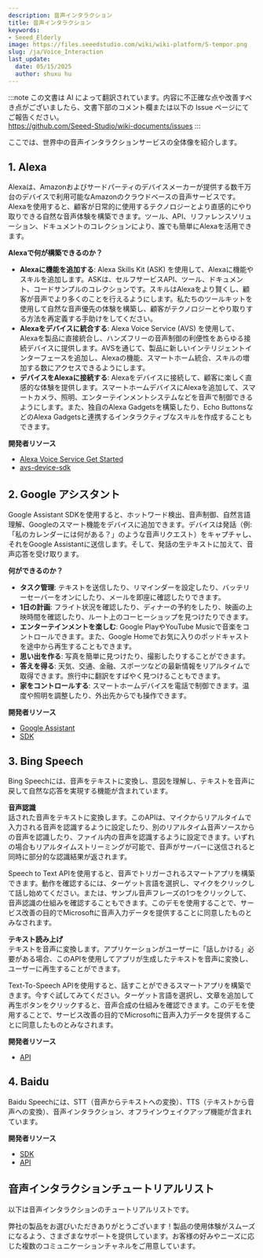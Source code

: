 ```yaml
---
description: 音声インタラクション
title: 音声インタラクション
keywords:
- Seeed_Elderly
image: https://files.seeedstudio.com/wiki/wiki-platform/S-tempor.png
slug: /ja/Voice_Interaction
last_update:
  date: 05/15/2025
  author: shuxu hu
---
```

:::note
この文書は AI によって翻訳されています。内容に不正確な点や改善すべき点がございましたら、文書下部のコメント欄または以下の Issue ページにてご報告ください。  
https://github.com/Seeed-Studio/wiki-documents/issues
:::

ここでは、世界中の音声インタラクションサービスの全体像を紹介します。

## 1. Alexa

Alexaは、Amazonおよびサードパーティのデバイスメーカーが提供する数千万台のデバイスで利用可能なAmazonのクラウドベースの音声サービスです。Alexaを使用すると、顧客が日常的に使用するテクノロジーとより直感的にやり取りできる自然な音声体験を構築できます。ツール、API、リファレンスソリューション、ドキュメントのコレクションにより、誰でも簡単にAlexaを活用できます。

**Alexaで何が構築できるのか？**
- **Alexaに機能を追加する**: Alexa Skills Kit (ASK) を使用して、Alexaに機能やスキルを追加します。ASKは、セルフサービスAPI、ツール、ドキュメント、コードサンプルのコレクションです。スキルはAlexaをより賢くし、顧客が音声でより多くのことを行えるようにします。私たちのツールキットを使用して自然な音声優先の体験を構築し、顧客がテクノロジーとやり取りする方法を再定義する手助けをしてください。
- **Alexaをデバイスに統合する**: Alexa Voice Service (AVS) を使用して、Alexaを製品に直接統合し、ハンズフリーの音声制御の利便性をあらゆる接続デバイスに提供します。AVSを通じて、製品に新しいインテリジェントインターフェースを追加し、Alexaの機能、スマートホーム統合、スキルの増加する数にアクセスできるようにします。
- **デバイスをAlexaに接続する**: Alexaをデバイスに接続して、顧客に楽しく直感的な体験を提供します。スマートホームデバイスにAlexaを追加して、スマートカメラ、照明、エンターテインメントシステムなどを音声で制御できるようにします。また、独自のAlexa Gadgetsを構築したり、Echo ButtonsなどのAlexa Gadgetsと連携するインタラクティブなスキルを作成することもできます。

**開発者リソース**

- [Alexa Voice Service Get Started](https://developer.amazon.com/zh/alexa-voice-service)
- [avs-device-sdk](https://github.com/alexa/avs-device-sdk/wiki)

## 2. Google アシスタント

Google Assistant SDKを使用すると、ホットワード検出、音声制御、自然言語理解、Googleのスマート機能をデバイスに追加できます。デバイスは発話（例: 「私のカレンダーには何がある？」のような音声リクエスト）をキャプチャし、それをGoogle Assistantに送信します。そして、発話の生テキストに加えて、音声応答を受け取ります。

**何ができるのか？**
- **タスク管理**: テキストを送信したり、リマインダーを設定したり、バッテリーセーバーをオンにしたり、メールを即座に確認したりできます。
- **1日の計画**: フライト状況を確認したり、ディナーの予約をしたり、映画の上映時間を確認したり、ルート上のコーヒーショップを見つけたりできます。
- **エンターテインメントを楽しむ**: Google PlayやYouTube Musicで音楽をコントロールできます。また、Google Homeでお気に入りのポッドキャストを途中から再生することもできます。
- **思い出を作る**: 写真を簡単に見つけたり、撮影したりすることができます。
- **答えを得る**: 天気、交通、金融、スポーツなどの最新情報をリアルタイムで取得できます。旅行中に翻訳をすばやく見つけることもできます。
- **家をコントロールする**: スマートホームデバイスを電話で制御できます。温度や照明を調整したり、外出先からでも操作できます。

**開発者リソース**

- [Google Assistant](https://assistant.google.com/)
- [SDK](https://developers.google.com/assistant/sdk/overview)

## 3. Bing Speech

Bing Speechには、音声をテキストに変換し、意図を理解し、テキストを音声に戻して自然な応答を実現する機能が含まれています。

**音声認識**  
話された音声をテキストに変換します。このAPIは、マイクからリアルタイムで入力される音声を認識するように設定したり、別のリアルタイム音声ソースからの音声を認識したり、ファイル内の音声を認識するように設定できます。いずれの場合もリアルタイムストリーミングが可能で、音声がサーバーに送信されると同時に部分的な認識結果が返されます。

Speech to Text APIを使用すると、音声でトリガーされるスマートアプリを構築できます。動作を確認するには、ターゲット言語を選択し、マイクをクリックして話し始めてください。または、サンプル音声フレーズの1つをクリックして、音声認識の仕組みを確認することもできます。このデモを使用することで、サービス改善の目的でMicrosoftに音声入力データを提供することに同意したものとみなされます。

**テキスト読み上げ**  
テキストを音声に変換します。アプリケーションがユーザーに「話しかける」必要がある場合、このAPIを使用してアプリが生成したテキストを音声に変換し、ユーザーに再生することができます。

Text-To-Speech APIを使用すると、話すことができるスマートアプリを構築できます。今すぐ試してみてください。ターゲット言語を選択し、文章を追加して再生ボタンをクリックすると、音声合成の仕組みを確認できます。このデモを使用することで、サービス改善の目的でMicrosoftに音声入力データを提供することに同意したものとみなされます。

**開発者リソース**

- [API](https://docs.microsoft.com/en-us/azure/cognitive-services/speech/home)

## 4. Baidu

Baidu Speechには、STT（音声からテキストへの変換）、TTS（テキストから音声への変換）、音声インタラクション、オフラインウェイクアップ機能が含まれています。

**開発者リソース**

- [SDK](https://github.com/MyDuerOS/DuerOS-Python-Client)  
- [API](http://ai.baidu.com/docs#/ASR-Android-SDK/top)

## 音声インタラクションチュートリアルリスト

以下は音声インタラクションのチュートリアルリストです。

<!-- - [ReSpeaker Core V2 & Wio Link](/ReSpeaker_Core_V2_&_Wio_Link/)
- [Google Assistant](/Google_Assistant) -->
弊社の製品をお選びいただきありがとうございます！製品の使用体験がスムーズになるよう、さまざまなサポートを提供しています。お客様の好みやニーズに応じた複数のコミュニケーションチャネルをご用意しています。

<div class="button_tech_support_container">
<a href="https://forum.seeedstudio.com/" class="button_forum"></a> 
<a href="https://www.seeedstudio.com/contacts" class="button_email"></a>
</div>

<div class="button_tech_support_container">
<a href="https://discord.gg/eWkprNDMU7" class="button_discord"></a> 
<a href="https://github.com/Seeed-Studio/wiki-documents/discussions/69" class="button_discussion"></a>
</div>